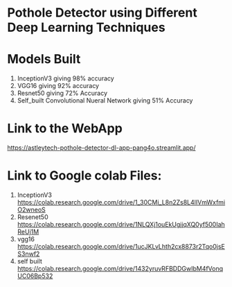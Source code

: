 # Pothole Detector using Different Deep Learning Techniques 

# Models Built 
1. InceptionV3 giving 98% accuracy
2. VGG16 giving 92% accuracy
3. Resnet50 giving 72% Accuracy 
4. Self_built Convolutional Nueral Network giving 51% Accuracy 

# Link to the WebApp
https://astleytech-pothole-detector-dl-app-pang4o.streamlit.app/

# Link to Google colab Files: 
1. InceptionV3 https://colab.research.google.com/drive/1_30CMi_L8n2Zs8L4lIVmWxfmiO2wneoS
2. Resenet50 https://colab.research.google.com/drive/1NLQXj1ouEkUgjjqXQ0yf500IahReUj1M
3. vgg16 https://colab.research.google.com/drive/1ucJKLvLhth2cx8873r2Tqo0jsES3nwf2
4. self built https://colab.research.google.com/drive/1432yruvRFBDDGwIbM4fVonqUC06Bp532


